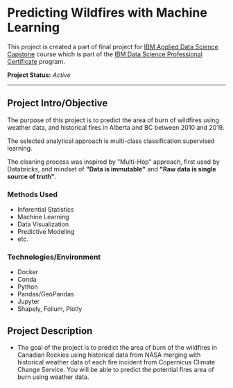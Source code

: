# Predicting Wildfires with Machine Learning

This project is created a part of final project for [IBM Applied Data Science Capstone](https://www.coursera.org/learn/applied-data-science-capstone) course which is part of the [IBM Data Science Professional Certificate](https://www.coursera.org/professional-certificates/ibm-data-science) program.

**Project Status:** _Active_

* * *
 
## Project Intro/Objective
The purpose of this project is to predict the area of burn of wildfires using weather data, and historical fires in Alberta and BC between 2010 and 2019.

The selected analytical approach is multi-class classification supervised learning.

The cleaning process was inspired by "Multi-Hop" approach, first used by Databricks, and mindset of **"Data is immutable"** and **"Raw data is single source of truth"**.

### Methods Used
* Inferential Statistics
* Machine Learning
* Data Visualization
* Predictive Modeling
* etc.

### Technologies/Environment
* Docker
* Conda
* Python
* Pandas/GeoPandas
* Jupyter
* Shapely, Folium, Plotly

## Project Description
* The goal of the project is to predict the area of burn of the wildfires in Canadian Rockies using historical data from NASA merging with historical weather data of each fire incident from Copernicus Climate Change Service. You will be able to predict the potential fires area of burn using weather data.